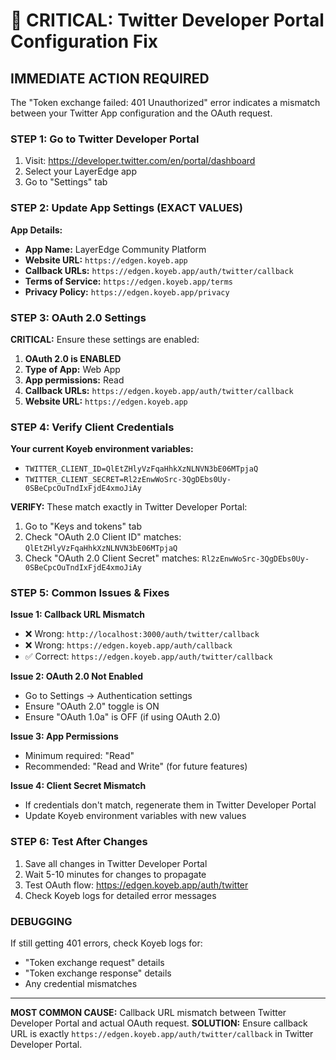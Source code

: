 # 🚨 CRITICAL: Twitter Developer Portal Configuration Fix

## IMMEDIATE ACTION REQUIRED

The "Token exchange failed: 401 Unauthorized" error indicates a mismatch between your Twitter App configuration and the OAuth request.

### STEP 1: Go to Twitter Developer Portal

1. Visit: https://developer.twitter.com/en/portal/dashboard
2. Select your LayerEdge app
3. Go to "Settings" tab

### STEP 2: Update App Settings (EXACT VALUES)

**App Details:**
- **App Name:** LayerEdge Community Platform
- **Website URL:** `https://edgen.koyeb.app`
- **Callback URLs:** `https://edgen.koyeb.app/auth/twitter/callback`
- **Terms of Service:** `https://edgen.koyeb.app/terms`
- **Privacy Policy:** `https://edgen.koyeb.app/privacy`

### STEP 3: OAuth 2.0 Settings

**CRITICAL:** Ensure these settings are enabled:

1. **OAuth 2.0 is ENABLED**
2. **Type of App:** Web App
3. **App permissions:** Read
4. **Callback URLs:** `https://edgen.koyeb.app/auth/twitter/callback`
5. **Website URL:** `https://edgen.koyeb.app`

### STEP 4: Verify Client Credentials

**Your current Koyeb environment variables:**
- `TWITTER_CLIENT_ID=QlEtZHlyVzFqaHhkXzNLNVN3bE06MTpjaQ`
- `TWITTER_CLIENT_SECRET=Rl2zEnwWoSrc-3QgDEbs0Uy-0SBeCpcOuTndIxFjdE4xmoJiAy`

**VERIFY:** These match exactly in Twitter Developer Portal:
1. Go to "Keys and tokens" tab
2. Check "OAuth 2.0 Client ID" matches: `QlEtZHlyVzFqaHhkXzNLNVN3bE06MTpjaQ`
3. Check "OAuth 2.0 Client Secret" matches: `Rl2zEnwWoSrc-3QgDEbs0Uy-0SBeCpcOuTndIxFjdE4xmoJiAy`

### STEP 5: Common Issues & Fixes

**Issue 1: Callback URL Mismatch**
- ❌ Wrong: `http://localhost:3000/auth/twitter/callback`
- ❌ Wrong: `https://edgen.koyeb.app/auth/callback`
- ✅ Correct: `https://edgen.koyeb.app/auth/twitter/callback`

**Issue 2: OAuth 2.0 Not Enabled**
- Go to Settings → Authentication settings
- Ensure "OAuth 2.0" toggle is ON
- Ensure "OAuth 1.0a" is OFF (if using OAuth 2.0)

**Issue 3: App Permissions**
- Minimum required: "Read"
- Recommended: "Read and Write" (for future features)

**Issue 4: Client Secret Mismatch**
- If credentials don't match, regenerate them in Twitter Developer Portal
- Update Koyeb environment variables with new values

### STEP 6: Test After Changes

1. Save all changes in Twitter Developer Portal
2. Wait 5-10 minutes for changes to propagate
3. Test OAuth flow: https://edgen.koyeb.app/auth/twitter
4. Check Koyeb logs for detailed error messages

### DEBUGGING

If still getting 401 errors, check Koyeb logs for:
- "Token exchange request" details
- "Token exchange response" details
- Any credential mismatches

---

**MOST COMMON CAUSE:** Callback URL mismatch between Twitter Developer Portal and actual OAuth request.
**SOLUTION:** Ensure callback URL is exactly `https://edgen.koyeb.app/auth/twitter/callback` in Twitter Developer Portal.
